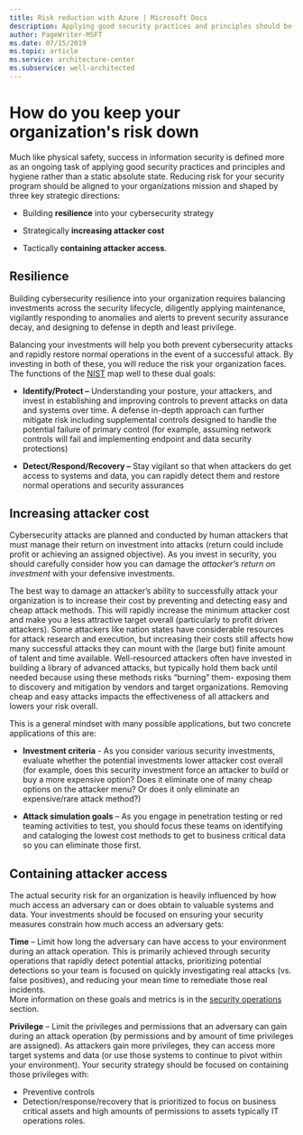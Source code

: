 ```yaml
---
title: Risk reduction with Azure | Microsoft Docs
description: Applying good security practices and principles should be an ongoing task rather than a static absolute state.
author: PageWriter-MSFT
ms.date: 07/15/2019
ms.topic: article
ms.service: architecture-center
ms.subservice: well-architected
---
```


# How do you keep your organization's risk down

Much like physical safety, success in information security is defined more as an
ongoing task of applying good security practices and principles and hygiene
rather than a static absolute state. Reducing risk for your security program
should be aligned to your organizations mission and shaped by three key
strategic directions:

- Building **resilience** into your cybersecurity strategy

- Strategically **increasing attacker cost**

- Tactically **containing attacker access**.

## Resilience

Building cybersecurity resilience into your organization requires balancing
investments across the security lifecycle, diligently applying maintenance, vigilantly responding to anomalies and alerts to prevent security
assurance decay, and designing to defense in depth and least privilege.

Balancing your investments will help you both prevent cybersecurity attacks
and rapidly restore normal operations in the event of a successful attack.
By investing in both of these, you will reduce the risk your organization
faces. The functions of the [NIST](https://www.nist.gov/cyberframework) map well to these dual goals:

- **Identify/Protect –** Understanding your posture, your attackers, and
    invest in establishing and improving controls to prevent attacks on data and
    systems over time. A defense in-depth approach can further mitigate risk
    including supplemental controls designed to handle the potential failure of
    primary control (for example, assuming network controls will fail and implementing
    endpoint and data security protections)

- **Detect/Respond/Recovery –** Stay vigilant so that when attackers do get
    access to systems and data, you can rapidly detect them and restore normal
    operations and security assurances

## Increasing attacker cost

Cybersecurity attacks are planned and conducted by human attackers that must
manage their return on investment into attacks (return could include profit
or achieving an assigned objective). As you invest in security, you should
carefully consider how you can damage the *attacker’s return on investment*
with your defensive investments.

The best way to damage an attacker’s ability to successfully attack your
organization is to increase their cost by preventing and detecting easy and
cheap attack methods. This will rapidly increase the minimum attacker cost
and make you a less attractive target overall (particularly to profit driven
attackers). Some attackers like nation states have considerable resources
for attack research and execution, but increasing their costs still affects
how many successful attacks they can mount with the (large but) finite
amount of talent and time available. Well-resourced attackers often have
invested in building a library of advanced attacks, but typically hold them
back until needed because using these methods risks “burning” them- exposing
them to discovery and mitigation by vendors and target organizations.
Removing cheap and easy attacks impacts the effectiveness of all attackers
and lowers your risk overall.

This is a general mindset with many possible applications, but two concrete
applications of this are:

- **Investment criteria** - As you consider various security investments,
    evaluate whether the potential investments lower attacker cost overall (for example,
    does this security investment force an attacker to build or buy a more
    expensive option? Does it eliminate one of many cheap options on the
    attacker menu? Or does it only eliminate an expensive/rare attack method?)

- **Attack simulation goals** – As you engage in penetration testing or red
    teaming activities to test, you should focus these teams on identifying and
    cataloging the lowest cost methods to get to business critical data so you
    can eliminate those first.

## Containing attacker access

The actual security risk for an organization is heavily influenced by how
much access an adversary can or does obtain to valuable systems and data.
Your investments should be focused on ensuring your security measures
constrain how much access an adversary gets:

**Time** – Limit how long the adversary can have access to your environment
during an attack operation. This is primarily achieved through security
operations that rapidly detect potential attacks, prioritizing potential
detections so your team is focused on quickly investigating real attacks
(vs. false positives), and reducing your mean time to remediate those real
incidents.  
More information on these goals and metrics is in the [security
operations](./security-operations.md#objective-and-metrics) section.

**Privilege** – Limit the privileges and permissions that an adversary can
gain during an attack operation (by permissions and by amount of time
privileges are assigned). As attackers gain more privileges, they can access more target systems and data (or use those systems to continue to pivot within your environment). Your security strategy should be focused on containing those privileges with:

- Preventive controls
- Detection/response/recovery that is prioritized to focus on business
critical assets and high amounts of permissions to assets typically IT
operations roles.
